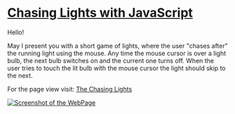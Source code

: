 <h1><a href="https://ewwan.github.io/chasing_lights/" title="Click to try chasing lights!">Chasing Lights with JavaScript</a></h1>
<p>Hello!</p>
<p>May I present you with a short game of lights, where the user "chases after" the running light using the mouse. Any time the mouse cursor is over a light bulb, the next bulb switches on and the current one turns off. When the user tries to touch the lit bulb with the mouse cursor the light should skip to the next.</p>
<p>For the page view visit: <a href="https://ewwan.github.io/chasing_lights/" title="Click for more light!">The Chasing Lights</a></p>
<a href="https://ewwan.github.io/chasing_lights/" title="Click to chase some lights!"><img src="https://i.imgur.com/iv2Pawl.png" alt="Screenshot of the WebPage"></a>
